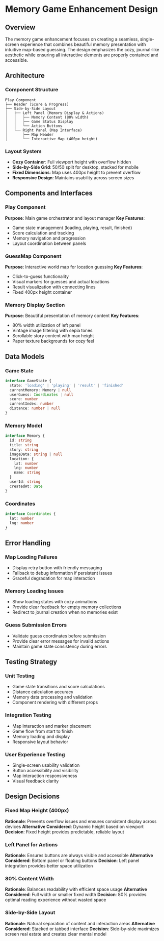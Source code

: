 # Memory Game Enhancement Design

## Overview

The memory game enhancement focuses on creating a seamless, single-screen experience that combines beautiful memory presentation with intuitive map-based guessing. The design emphasizes the cozy, journal-like aesthetic while ensuring all interactive elements are properly contained and accessible.

## Architecture

### Component Structure
```
Play Component
├── Header (Score & Progress)
├── Side-by-Side Layout
│   ├── Left Panel (Memory Display & Actions)
│   │   ├── Memory Content (80% width)
│   │   ├── Game Status Display
│   │   └── Action Buttons
│   └── Right Panel (Map Interface)
│       ├── Map Header
│       └── Interactive Map (400px height)
```

### Layout System
- **Cozy Container**: Full viewport height with overflow hidden
- **Side-by-Side Grid**: 50/50 split for desktop, stacked for mobile
- **Fixed Dimensions**: Map uses 400px height to prevent overflow
- **Responsive Design**: Maintains usability across screen sizes

## Components and Interfaces

### Play Component
**Purpose**: Main game orchestrator and layout manager
**Key Features**:
- Game state management (loading, playing, result, finished)
- Score calculation and tracking
- Memory navigation and progression
- Layout coordination between panels

### GuessMap Component
**Purpose**: Interactive world map for location guessing
**Key Features**:
- Click-to-guess functionality
- Visual markers for guesses and actual locations
- Result visualization with connecting lines
- Fixed 400px height container

### Memory Display Section
**Purpose**: Beautiful presentation of memory content
**Key Features**:
- 80% width utilization of left panel
- Vintage image filtering with sepia tones
- Scrollable story content with max height
- Paper texture backgrounds for cozy feel

## Data Models

### Game State
```typescript
interface GameState {
  state: 'loading' | 'playing' | 'result' | 'finished'
  currentMemory: Memory | null
  userGuess: Coordinates | null
  score: number
  currentIndex: number
  distance: number | null
}
```

### Memory Model
```typescript
interface Memory {
  id: string
  title: string
  story: string
  imageData: string | null
  location: {
    lat: number
    lng: number
    name: string
  }
  userId: string
  createdAt: Date
}
```

### Coordinates
```typescript
interface Coordinates {
  lat: number
  lng: number
}
```

## Error Handling

### Map Loading Failures
- Display retry button with friendly messaging
- Fallback to debug information if persistent issues
- Graceful degradation for map interaction

### Memory Loading Issues
- Show loading states with cozy animations
- Provide clear feedback for empty memory collections
- Redirect to journal creation when no memories exist

### Guess Submission Errors
- Validate guess coordinates before submission
- Provide clear error messages for invalid actions
- Maintain game state consistency during errors

## Testing Strategy

### Unit Testing
- Game state transitions and score calculations
- Distance calculation accuracy
- Memory data processing and validation
- Component rendering with different props

### Integration Testing
- Map interaction and marker placement
- Game flow from start to finish
- Memory loading and display
- Responsive layout behavior

### User Experience Testing
- Single-screen usability validation
- Button accessibility and visibility
- Map interaction responsiveness
- Visual feedback clarity

## Design Decisions

### Fixed Map Height (400px)
**Rationale**: Prevents overflow issues and ensures consistent display across devices
**Alternative Considered**: Dynamic height based on viewport
**Decision**: Fixed height provides predictable, reliable layout

### Left Panel for Actions
**Rationale**: Ensures buttons are always visible and accessible
**Alternative Considered**: Bottom panel or floating buttons
**Decision**: Left panel integration provides better space utilization

### 80% Content Width
**Rationale**: Balances readability with efficient space usage
**Alternative Considered**: Full width or smaller fixed width
**Decision**: 80% provides optimal reading experience without wasted space

### Side-by-Side Layout
**Rationale**: Natural separation of content and interaction areas
**Alternative Considered**: Stacked or tabbed interface
**Decision**: Side-by-side maximizes screen real estate and creates clear mental model